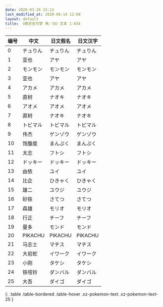 ```yaml
---
date: 2020-03-26 23:13
last_modified_at: 2020-04-14 12:08
layout: default
title: 《精灵宝可梦 黑／白》文本 1-034
---
```

| 编号 | 中文 | 日文假名 | 日文汉字 |
| ---- | ---- | ---- | --- |
| 0 | チュりん | チュりん | チュりん |
| 1 | 亚也 | アヤ | アヤ |
| 2 | モンモン | モンモン | モンモン |
| 3 | 亚也 | アヤ | アヤ |
| 4 | アカメ | アカメ | アカメ |
| 5 | 直树 | ナオキ | ナオキ |
| 6 | アオメ | アオメ | アオメ |
| 7 | 直树 | ナオキ | ナオキ |
| 8 | トビマル | トビマル | トビマル |
| 9 | 伟杰 | ゲンゾウ | ゲンゾウ |
| 10 | 饱腹度 | まんぷく | まんぷく |
| 11 | 太志 | フトシ | フトシ |
| 12 | ドッキー | ドッキー | ドッキー |
| 13 | 由依 | ユイ | ユイ |
| 14 | 比企 | ひきゃく | ひきゃく |
| 15 | 雄二 | ユウジ | ユウジ |
| 16 | 砂铁 | さてつ | さてつ |
| 17 | 森雄 | モリオ | モリオ |
| 18 | 行正 | チーフ | チーフ |
| 19 | 曼多 | モンド | モンド |
| 20 | PIKACHU | PIKACHU | PIKACHU |
| 21 | 马志士 | マチス | マチス |
| 22 | 大岩蛇 | イワーク | イワーク |
| 23 | 小刚 | タケシ | タケシ |
| 24 | 铁哑铃 | ダンバル | ダンバル |
| 25 | 大吾 | ダイゴ | ダイゴ |
{: .table .table-bordered .table-hover .xz-pokemon-text .xz-pokemon-text-25 }